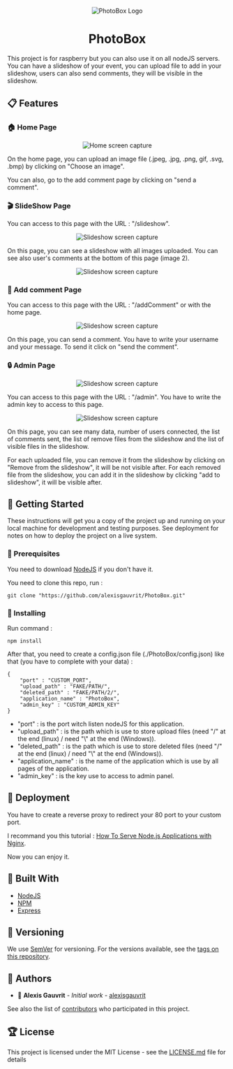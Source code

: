 <p align="center">
  <img alt="PhotoBox Logo" src="https://github.com/alexisgauvrit/PhotoBox/blob/master/Dist/images/favicon.ico">
</p>

<h1 align="center">PhotoBox</h1>

This project is for raspberry but you can also use it on all nodeJS servers. You can have a slideshow of your event, you can upload file to add in your slideshow, users can also send comments, they will be visible in the slideshow.

## :clipboard: Features

### :house: Home Page

<p align="center">
  <img alt="Home screen capture" src="https://github.com/alexisgauvrit/PhotoBox/blob/master/Dist/images/Features/home.png">
</p>

On the home page, you can upload an image file (.jpeg, .jpg, .png, gif, .svg, .bmp) by clicking on "Choose an image".

You can also, go to the add comment page by clicking on "send a comment".

### :clapper: SlideShow Page

You can access to this page with the URL : "/slideshow".

<p align="center">
  <img alt="Slideshow screen capture" src="https://github.com/alexisgauvrit/PhotoBox/blob/master/Dist/images/Features/slideshow1.png">
</p>

On this page, you can see a slideshow with all images uploaded. You can see also user's comments at the bottom of this page (image 2).

<p align="center">
  <img alt="Slideshow screen capture" src="https://github.com/alexisgauvrit/PhotoBox/blob/master/Dist/images/Features/slideshow2.png">
</p>

### :speech_balloon: Add comment Page

You can access to this page with the URL : "/addComment" or with the home page.

<p align="center">
  <img alt="Slideshow screen capture" src="https://github.com/alexisgauvrit/PhotoBox/blob/master/Dist/images/Features/addComment.png">
</p>

On this page, you can send a comment. You have to write your username and your message. To send it click on "send the comment".

### :lock: Admin Page

<p align="center">
  <img alt="Slideshow screen capture" src="https://github.com/alexisgauvrit/PhotoBox/blob/master/Dist/images/Features/admin1.png">
</p>

You can access to this page with the URL : "/admin". You have to write the admin key to access to this page.

<p align="center">
  <img alt="Slideshow screen capture" src="https://github.com/alexisgauvrit/PhotoBox/blob/master/Dist/images/Features/admin2.png">
</p>

On this page, you can see many data, number of users connected, the list of comments sent, the list of remove files from the slideshow and the list of visible files in the slideshow.

For each uploaded file, you can remove it from the slideshow by clicking on "Remove from the slideshow", it will be not visible after.
For each removed file from the slideshow, you can add it in the slideshow by clicking "add to slideshow", it will be visible after.


## :rocket: Getting Started

These instructions will get you a copy of the project up and running on your local machine for development and testing purposes. See deployment for notes on how to deploy the project on a live system.

### :triangular_ruler: Prerequisites

You need to download [NodeJS](https://nodejs.org/) if you don't have it.

You need to clone this repo, run :

```
git clone "https://github.com/alexisgauvrit/PhotoBox.git"
```

### :wrench: Installing

Run command :

```
npm install
```

After that, you need to create a config.json file (./PhotoBox/config.json) like that (you have to complete with your data) :

```
{
    "port" : "CUSTOM_PORT",
    "upload_path" : "FAKE/PATH/",
    "deleted_path" : "FAKE/PATH/2/",
    "application_name" : "PhotoBox",
    "admin_key" : "CUSTOM_ADMIN_KEY"
}
```

* "port" : is the port witch listen nodeJS for this application.
* "upload_path" : is the path which is use to store upload files (need "/" at the end (linux) / need "\\" at the end (Windows)).
* "deleted_path" : is the path which is use to store deleted files (need "/" at the end (linux) / need "\\" at the end (Windows)).
* "application_name" : is the name of the application which is use by all pages of the application.
* "admin_key" : is the key use to access to admin panel.

## :metal: Deployment

You have to create a reverse proxy to redirect your 80 port to your custom port.

I recommand you this tutorial : [How To Serve Node.js Applications with Nginx](https://morioh.com/p/fe738bbd2664).

Now you can enjoy it.

## :hammer: Built With

* [NodeJS](https://nodejs.org/)
* [NPM](https://www.npmjs.com/)
* [Express](https://expressjs.com/)

## :open_file_folder: Versioning

We use [SemVer](http://semver.org/) for versioning. For the versions available, see the [tags on this repository](https://github.com/alexisgauvrit/PhotoBox/tags). 

## :handshake: Authors

* :bust_in_silhouette: **Alexis Gauvrit** - *Initial work* - [alexisgauvrit](https://github.com/alexisgauvrit)

See also the list of [contributors](https://github.com/alexisgauvrit/PhotoBox/graphs/contributors) who participated in this project.

## :trophy: License

This project is licensed under the MIT License - see the [LICENSE.md](LICENSE.md) file for details